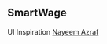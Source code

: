 ## SmartWage

UI Inspiration [Nayeem Azraf](https://dribbble.com/shots/18532151--Message-Conversation)